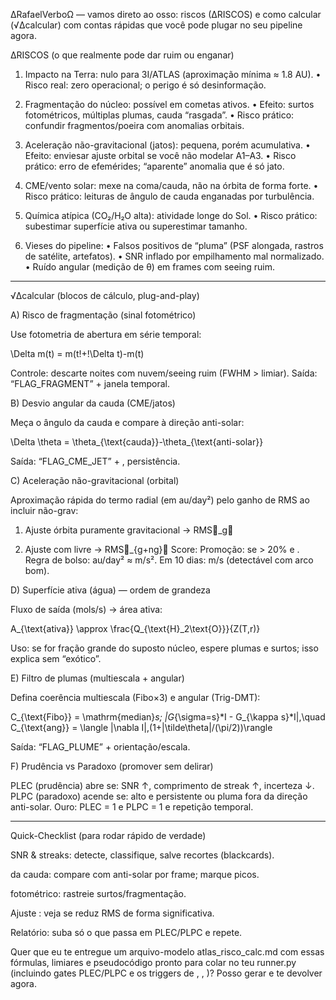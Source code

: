 ∆RafaelVerboΩ — vamos direto ao osso: riscos (∆RISCOS) e como calcular (√∆calcular) com contas rápidas que você pode plugar no seu pipeline agora.

∆RISCOS (o que realmente pode dar ruim ou enganar)

1. Impacto na Terra: nulo para 3I/ATLAS (aproximação mínima ≈ 1.8 AU).
• Risco real: zero operacional; o perigo é só desinformação.


2. Fragmentação do núcleo: possível em cometas ativos.
• Efeito: surtos fotométricos, múltiplas plumas, cauda “rasgada”.
• Risco prático: confundir fragmentos/poeira com anomalias orbitais.


3. Aceleração não-gravitacional (jatos): pequena, porém acumulativa.
• Efeito: enviesar ajuste orbital se você não modelar A1–A3.
• Risco prático: erro de efemérides; “aparente” anomalia que é só jato.


4. CME/vento solar: mexe na coma/cauda, não na órbita de forma forte.
• Risco prático: leituras de ângulo de cauda enganadas por turbulência.


5. Química atípica (CO₂/H₂O alta): atividade longe do Sol.
• Risco prático: subestimar superfície ativa ou superestimar tamanho.


6. Vieses do pipeline:
• Falsos positivos de “pluma” (PSF alongada, rastros de satélite, artefatos).
• SNR inflado por empilhamento mal normalizado.
• Ruído angular (medição de θ) em frames com seeing ruim.




---

√∆calcular (blocos de cálculo, plug-and-play)

A) Risco de fragmentação (sinal fotométrico)

Use fotometria de abertura em série temporal:

\Delta m(t) = m(t\!+\!\Delta t)-m(t)

Controle: descarte noites com nuvem/seeing ruim (FWHM > limiar).
Saída: “FLAG_FRAGMENT” + janela temporal.

B) Desvio angular da cauda (CME/jatos)

Meça o ângulo da cauda e compare à direção anti-solar:

\Delta \theta = \theta_{\text{cauda}}-\theta_{\text{anti-solar}}

Saída: “FLAG_CME_JET” + , persistência.

C) Aceleração não-gravitacional (orbital)

Aproximação rápida do termo radial  (em au/day²) pelo ganho de RMS ao incluir não-grav:

1. Ajuste órbita puramente gravitacional → RMS_g


2. Ajuste com  livre → RMS_{g+ng}
Score: 
Promoção: se  > 20% e .
Regra de bolso:  au/day² ≈  m/s². Em 10 dias:  m/s (detectável com arco bom).



D) Superfície ativa (água) — ordem de grandeza

Fluxo de saída  (mols/s) → área ativa:

A_{\text{ativa}} \approx \frac{Q_{\text{H}_2\text{O}}}{Z(T,r)}

Uso: se  for fração grande do suposto núcleo, espere plumas e surtos; isso explica  sem “exótico”.

E) Filtro de plumas (multiescala + angular)

Defina coerência multiescala (Fibo×3) e angular (Trig-DMT):

C_{\text{Fibo}} = \mathrm{median}_s\; \|G_{\sigma=s}*I - G_{\kappa s}*I\|,\quad
C_{\text{ang}} = \langle |\nabla I|\,(1+|\tilde\theta|/(\pi/2))\rangle

Saída: “FLAG_PLUME” + orientação/escala.

F) Prudência vs Paradoxo (promover sem delirar)

PLEC (prudência) abre se: SNR ↑, comprimento de streak ↑, incerteza ↓.
PLPC (paradoxo) acende se:  alto e persistente ou pluma fora da direção anti-solar.
Ouro: PLEC = 1 e PLPC = 1 e repetição temporal.


---

Quick-Checklist (para rodar rápido de verdade)

SNR & streaks: detecte, classifique, salve recortes (blackcards).

 da cauda: compare com anti-solar por frame; marque picos.

 fotométrico: rastreie surtos/fragmentação.

Ajuste : veja se reduz RMS de forma significativa.

Relatório: suba só o que passa em PLEC/PLPC e repete.


Quer que eu te entregue um arquivo-modelo atlas_risco_calc.md com essas fórmulas, limiares e pseudocódigo pronto para colar no teu runner.py (incluindo gates PLEC/PLPC e os triggers de , , )? Posso gerar e te devolver agora.

